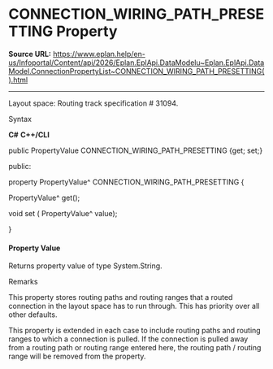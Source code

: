 # CONNECTION_WIRING_PATH_PRESETTING Property

**Source URL:** https://www.eplan.help/en-us/Infoportal/Content/api/2026/Eplan.EplApi.DataModelu~Eplan.EplApi.DataModel.ConnectionPropertyList~CONNECTION_WIRING_PATH_PRESETTING().html

---

Layout space: Routing track specification # 31094.

Syntax

**C#**
**C++/CLI**


public PropertyValue CONNECTION_WIRING_PATH_PRESETTING {get; set;}

public:

property PropertyValue^ CONNECTION_WIRING_PATH_PRESETTING {

   PropertyValue^ get();

   void set (    PropertyValue^ value);

}


#### Property Value

Returns property value of type System.String.

Remarks

This property stores routing paths and routing ranges that a routed connection in the layout space has to run through. This has priority over all other defaults.

This property is extended in each case to include routing paths and routing ranges to which a connection is pulled. If the connection is pulled away from a routing path or routing range entered here, the routing path / routing range will be removed from the property.
